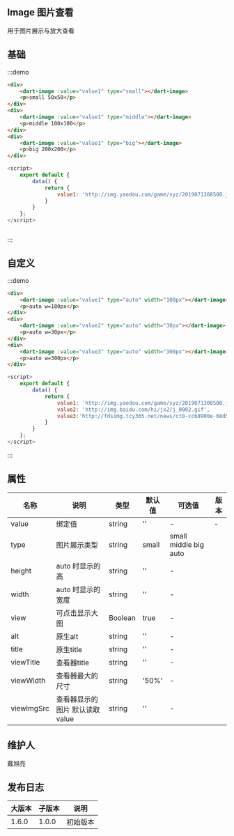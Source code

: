 ## Image 图片查看

用于图片展示与放大查看

<script>
    export default {
        data() {
            return {
                value1: 'http://img.yaodou.com/game/syz/2019071308500.jpg',
                value2: 'http://img.baidu.com/hi/jx2/j_0002.gif',
                value3:'http://fdsimg.tcy365.net/news/ct0-cc68900e-68d5-42ae-9fee-7bdd73c7c289.jpg'
            }
        }
    };
</script>

## 基础

:::demo

```html
<div>
    <dart-image :value="value1" type="small"></dart-image>
    <p>small 50x50</p>
</div>
<div>
    <dart-image :value="value1" type="middle"></dart-image>
    <p>middle 100x100</p>
</div>
<div>
    <dart-image :value="value1" type="big"></dart-image>
    <p>big 200x200</p>
</div>


```

```js
<script>
    export default {
        data() {
            return {
                value1: 'http://img.yaodou.com/game/syz/2019071308500.jpg'
            }
        }
    };
</script>



```

:::

## 自定义

:::demo

```html
<div>
    <dart-image :value="value1" type="auto" width="100px"></dart-image>
    <p>auto w=100px</p>
</div>
<div>
    <dart-image :value="value2" type="auto" width="30px"></dart-image>
    <p>auto w=30px</p>
</div>
<div>
    <dart-image :value="value3" type="auto" width="300px"></dart-image>
    <p>auto w=300px</p>
</div>
```

```js
<script>
    export default {
        data() {
            return {
                value1: 'http://img.yaodou.com/game/syz/2019071308500.jpg',
                value2: 'http://img.baidu.com/hi/jx2/j_0002.gif',
                value3:'http://fdsimg.tcy365.net/news/ct0-cc68900e-68d5-42ae-9fee-7bdd73c7c289.jpg'
            }
        }
    };
</script>

```

:::

## 属性

| 名称            | 说明            | 类型   | 默认值 | 可选值 | 版本 |
| --------------- | --------------- | ------ | ------ | ------ | ---- |
| value | 绑定值          | string | ''     | -      | -    |
| type          | 图片展示类型  | string | small  | small middle big auto      | |
| height          | auto 时显示的高 | string | '' | -      |
| width          | auto 时显示的宽度| string | '' | -      |
| view          | 可点击显示大图 | Boolean | true | -      |
| alt          | 原生alt | string | '' | -      |
| title          | 原生title | string | '' | -      |
| viewTitle          | 查看器title | string | '' | -      |
| viewWidth          | 查看器最大的尺寸 | string | '50%' | -      |
| viewImgSrc          | 查看器显示的图片 默认读取 value | string | '' | -      |

## 维护人

戴旭亮

## 发布日志

| 大版本 | 子版本 | 说明     |
| ------ | ------ | -------- |
| 1.6.0  | 1.0.0  | 初始版本 |
